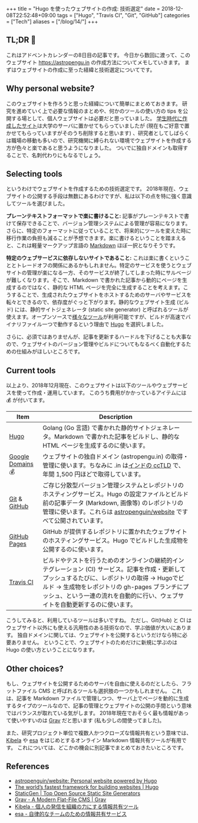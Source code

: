 +++
title = "Hugo を使ったウェブサイトの作成: 技術選定"
date = 2018-12-08T22:52:48+09:00
tags = ["Hugo", "Travis CI", "Git", "GitHub"]
categories = ["Tech"]
aliases = ["/blog/14/"]
+++

## TL;DR :christmas_tree:

これはアドベントカレンダーの8日目の記事です。
今日から数回に渡って、このウェブサイト https://astropengu.in の作成方法についてメモしていきます。
まずはウェブサイトの作成に至った経緯と技術選定についてです。

## Why personal website?

このウェブサイトを作ろうと思った経緯について簡単にまとめておきます。
研究を進めていく上で必要な情報のまとめや、何かのツールの使い方の tips を公開する場として、個人ウェブサイトは必要だと思っていました。
[学生時代に作成したサイト](http://www.ioa.s.u-tokyo.ac.jp/~taniguchi)は大学のサーバに置かせてもらっていましたが (現在もご好意で置かせてもらっていますがそのうち削除すると思います) 、研究者としてしばらくは職場の移動も多いので、研究機関に縛られない環境でウェブサイトを作成する方が色々と楽であると思うようになりました。
ついでに独自ドメインも取得することで、名刺代わりにもなるでしょう。

## Selecting tools

というわけでウェブサイトを作成するための技術選定です。
2018年現在、ウェブサイトの公開する手段は無数にあるわけですが、私は以下の点を特に強く意識してツールを選びました。

**プレーンテキストフォーマットで楽に書けること:** 記事がプレーンテキストで書けて保存できることで、バージョン管理システムによる管理が容易になります。さらに、特定のフォーマットに従っていることで、将来的にツールを変えた時に移行作業の負担も減ることが予想できます。楽に書けるということを踏まえると、これは軽量マークアップ言語の [Markdown](https://commonmark.org/) ほぼ一択となりそうです。

**特定のウェブサービスに依存しないサイトであること:** これは楽に書くということとトレードオフの関係にあるかもしれません。特定のサービスを使うとウェブサイトの管理が楽になる一方、そのサービスが終了してしまった時にサルベージが難しくなります。そこで、Markdown で書かれた記事から動的にページを生成するのではなく、静的な HTML ページを完全に生成することを考えます。こうすることで、生成されたウェブサイトをホストするためのサーバやサービスを転々とできるので、依存度がぐっと下がります。静的なウェブサイト生成 (ビルド) には、静的サイトジェネレータ (static site generator) と呼ばれるツールが使えます。オープンソースで[様々なツール](https://www.staticgen.com)が利用可能ですが、ビルドが高速でバイナリファイル一つで動作するという理由で [Hugo](https://gohugo.io) を選択しました。

さらに、必須ではありませんが、記事を更新するハードルを下げることも大事なので、ウェブサイトのバージョン管理やビルドについてもなるべく自動化するための仕組みがほしいところです。

## Current tools

以上より、2018年12月現在、このウェブサイトは以下のツールやウェブサービスを使って作成・運用しています。
このうち費用がかかっているアイテムには :moneybag: が付いてます。

| Item | Description |
| --- | --- |
| [Hugo](https://gohugo.io) | Golang (Go 言語) で書かれた静的サイトジェネレータ。Markdown で書かれた記事をビルドし、静的な HTML ページを生成するのに使います。 |
| [Google Domains](https://domains.google) :moneybag: | ウェブサイトの独自ドメイン (astropengu.in) の取得・管理に使います。ちなみに .in は[インドの ccTLD](https://ja.wikipedia.org/wiki/.in) で、年間 1,500 円ほどで取得しています。 |
| [Git](https://git-scm.com/) & [GitHub](https://github.com) | ご存じ分散型バージョン管理システムとレポジトリのホスティングサービス。Hugo の設定ファイルとビルド前の記事データ (Markdown, 画像等) のレポジトリの管理に使います。これらは [astropenguin/website](https://github.com/astropenguin/website) ですべて公開されています。 |
| [GitHub Pages](https://pages.github.com/) | GitHub が提供するレポジトリに置かれたウェブサイトのホスティングサービス。Hugo でビルドした生成物を公開するのに使います。 |
| [Travis CI](https://travis-ci.org/) | ビルドやテストを行うためのオンラインの継続的インテグレーション (CI) サービス。記事を作成・更新してプッシュするたびに、レポジトリの取得 → Hugoでビルド → 生成物をレポジトリの gh-pages ブランチにプッシュ、という一連の流れを自動的に行い、ウェブサイトを自動更新するのに使います。 |

こうしてみると、利用しているツールは多いですね。
ただし、Git(Hub) と CI はウェブサイト以外にも使える汎用性のある技術なので、学ぶ価値が大いにあります。
独自ドメインに関しては、ウェブサイトを公開するというだけなら特に必要ありません。
ということで、ウェブサイトのためだけに新規に学ぶのは Hugo の使い方ということになります。

## Other choices?

もし、ウェブサイトを公開するためのサーバを自由に使えるのだとしたら、フラットファイル CMS と呼ばれるツールも選択肢の一つかもしれません。
これは、記事を Markdown ファイルで管理しつつ、サーバ上でページを動的に生成するタイプのツールなので、記事の管理とウェブサイトの公開の手間という意味ではバランスが取れている気がします。
2018年現在でおそらく最も情報があって使いやすいのは [Grav](https://getgrav.org/) だと思います (私も少しの間使ってました)。

また、研究プロジェクト単位で複数人かつクローズな情報共有という意味では、[Kibela](https://kibe.la) や [esa](https://esa.io) をはじめとするオンライン Markdown 情報共有ツールが有用です。
これについては、どこかの機会に別記事でまとめておきたいところです。

## References

+ [astropenguin/website: Personal website powered by Hugo](https://github.com/astropenguin/website)
+ [The world’s fastest framework for building websites \| Hugo](https://gohugo.io/)
+ [StaticGen \| Top Open Source Static Site Generators](https://www.staticgen.com/)
+ [Grav \- A Modern Flat\-File CMS \| Grav](https://getgrav.org/)
+ [Kibela \- 個人の発信を組織の力にする情報共有ツール](https://kibe.la/ja)
+ [esa \- 自律的なチームのための情報共有サービス](https://esa.io/)
